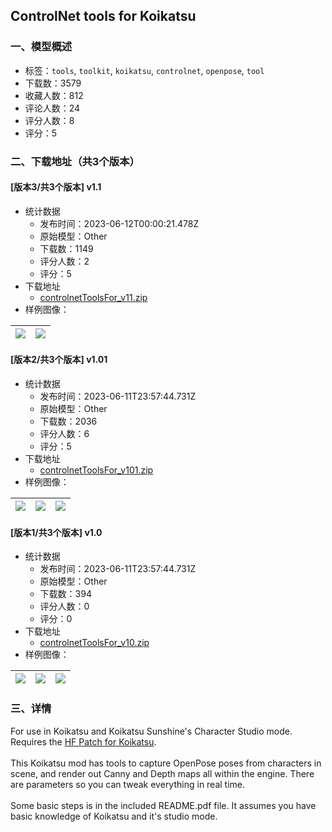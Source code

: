 ## ControlNet tools for Koikatsu
### 一、模型概述

- 标签：`tools`, `toolkit`, `koikatsu`, `controlnet`, `openpose`, `tool`
- 下载数：3579
- 收藏人数：812
- 评论人数：24
- 评分人数：8
- 评分：5

### 二、下载地址（共3个版本）

#### [版本3/共3个版本] v1.1

- 统计数据
  - 发布时间：2023-06-12T00:00:21.478Z
  - 原始模型：Other
  - 下载数：1149
  - 评分人数：2
  - 评分：5
- 下载地址
  - [controlnetToolsFor_v11.zip](https://civitai.com/api/download/models/94172)
- 样例图像：

| <img src="https://image.civitai.com/xG1nkqKTMzGDvpLrqFT7WA/bbafab64-16b9-49ec-992f-bb1659acefcb/width=450/1115234.jpeg" /> | <img src="https://image.civitai.com/xG1nkqKTMzGDvpLrqFT7WA/ebb0e8ce-2c0e-457d-8efe-91f5df69da09/width=450/1115233.jpeg" /> |
| ---- | ---- |

#### [版本2/共3个版本] v1.01

- 统计数据
  - 发布时间：2023-06-11T23:57:44.731Z
  - 原始模型：Other
  - 下载数：2036
  - 评分人数：6
  - 评分：5
- 下载地址
  - [controlnetToolsFor_v101.zip](https://civitai.com/api/download/models/20785)
- 样例图像：

| <img src="https://image.civitai.com/xG1nkqKTMzGDvpLrqFT7WA/c8f7dadd-c834-4358-a15c-72577f8d2200/width=450/220015.jpeg" /> | <img src="https://image.civitai.com/xG1nkqKTMzGDvpLrqFT7WA/8f66841e-6266-4cb8-2bc9-891c74244500/width=450/220014.jpeg" /> | <img src="https://image.civitai.com/xG1nkqKTMzGDvpLrqFT7WA/3f7bce14-531d-455a-b17a-7636a9d98d00/width=450/220013.jpeg" /> |
| ---- | ---- | ---- |

#### [版本1/共3个版本] v1.0

- 统计数据
  - 发布时间：2023-06-11T23:57:44.731Z
  - 原始模型：Other
  - 下载数：394
  - 评分人数：0
  - 评分：0
- 下载地址
  - [controlnetToolsFor_v10.zip](https://civitai.com/api/download/models/20558)
- 样例图像：

| <img src="https://image.civitai.com/xG1nkqKTMzGDvpLrqFT7WA/c8f7dadd-c834-4358-a15c-72577f8d2200/width=450/217525.jpeg" /> | <img src="https://image.civitai.com/xG1nkqKTMzGDvpLrqFT7WA/8f66841e-6266-4cb8-2bc9-891c74244500/width=450/217527.jpeg" /> | <img src="https://image.civitai.com/xG1nkqKTMzGDvpLrqFT7WA/3f7bce14-531d-455a-b17a-7636a9d98d00/width=450/217526.jpeg" /> |
| ---- | ---- | ---- |


### 三、详情
<p>For use in Koikatsu and Koikatsu Sunshine's Character Studio mode. Requires the <a target="_blank" rel="ugc" href="https://github.com/ManlyMarco/KK-HF_Patch">HF Patch for Koikatsu</a>.<br /><br />This Koikatsu mod has tools to capture OpenPose poses from characters in scene, and render out Canny and Depth maps all within the engine. There are parameters so you can tweak everything in real time.<br /><br />Some basic steps is in the included README.pdf file. It assumes you have basic knowledge of Koikatsu and it's studio mode.</p>